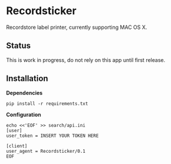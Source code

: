 # Recordsticker
Recordstore label printer, currently supporting MAC OS X.
## Status
This is work in progress, do not rely on this app until first release.
## Installation
**Dependencies**

`pip install -r requirements.txt`

**Configuration**

```
echo <<'EOF' >> search/api.ini
[user]
user_token = INSERT YOUR TOKEN HERE

[client]
user_agent = Recordsticker/0.1
EOF
```